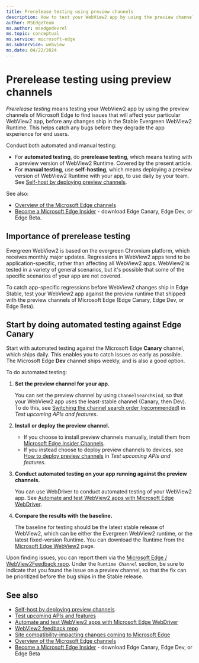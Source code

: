 ```yaml
---
title: Prerelease testing using preview channels
description: How to test your WebView2 app by using the preview channels of Microsoft Edge (Edge Canary, Edge Dev, or Edge Beta) to find issues that will affect your particular WebView2 app, before WebView2 changes reach  the Evergreen WebView2 Runtime.
author: MSEdgeTeam
ms.author: msedgedevrel
ms.topic: conceptual
ms.service: microsoft-edge
ms.subservice: webview
ms.date: 04/22/2024
---
```

# Prerelease testing using preview channels

_Prerelease testing_ means testing your WebView2 app by using the preview channels of Microsoft Edge to find issues that will affect your particular WebView2 app, before any changes ship in the Stable Evergreen WebView2 Runtime.  This helps catch any bugs before they degrade the app experience for end users.

Conduct both automated and manual testing:
* For **automated testing**, do **prerelease testing**, which means testing with a preview version of WebView2 Runtime.  Covered by the present article.
* For **manual testing**, use **self-hosting**, which means deploying a preview version of WebView2 Runtime with your app, to use daily by your team.  See [Self-host by deploying preview channels](./self-hosting.md).

See also:
* [Overview of the Microsoft Edge channels](/deployedge/microsoft-edge-channels)
* [Become a Microsoft Edge Insider](https://www.microsoft.com/edge/download/insider) - download Edge Canary, Edge Dev, or Edge Beta.


<!-- ====================================================================== -->
## Importance of prerelease testing

Evergreen WebView2 is based on the evergreen Chromium platform, which receives monthly major updates.  Regressions in WebView2 apps tend to be application-specific, rather than affecting all WebView2 apps.  WebView2 is tested in a variety of general scenarios, but it's possible that some of the specific scenarios of your app are not covered.

To catch app-specific regressions before WebView2 changes ship in Edge Stable, test your WebView2 app against the preview runtime that shipped with the preview channels of Microsoft Edge (Edge Canary, Edge Dev, or Edge Beta).


<!-- ====================================================================== -->
## Start by doing automated testing against Edge Canary

Start with automated testing against the Microsoft Edge **Canary** channel, which ships daily.  This enables you to catch issues as early as possible.  The Microsoft Edge **Dev** channel ships weekly, and is also a good option.

To do automated testing:

1. **Set the preview channel for your app.**

   You can set the preview channel by using `ChannelSearchKind`, so that your WebView2 app uses the least-stable channel (Canary, then Dev).  To do this, see [Switching the channel search order (recommended)](./set-preview-channel.md#switching-the-channel-search-order-recommended) in _Test upcoming APIs and features_.

1. **Install or deploy the preview channel.**

   * If you choose to install preview channels manually, install them from [Microsoft Edge Insider Channels](https://www.microsoft.com/edge/download/insider).
   * If you instead choose to deploy preview channels to devices, see [How to deploy preview channels](./set-preview-channel.md#how-to-deploy-preview-channels) in _Test upcoming APIs and features_.

1. **Conduct automated testing on your app running against the preview channels.**

   You can use WebDriver to conduct automated testing of your WebView2 app.  See [Automate and test WebView2 apps with Microsoft Edge WebDriver](./webdriver.md).

1. **Compare the results with the baseline.**

   The baseline for testing should be the latest stable release of WebView2, which can be either the Evergreen WebView2 runtime, or the latest fixed-version Runtime.  You can download the Runtime from the [Microsoft Edge WebView2](https://developer.microsoft.com/microsoft-edge/webview2/) page.

Upon finding issues, you can report them via the [Microsoft Edge / WebView2Feedback repo](https://github.com/MicrosoftEdge/WebView2Feedback).  Under the `Runtime Channel` section, be sure to indicate that you found the issue on a preview channel, so that the fix can be prioritized before the bug ships in the Stable release.


<!-- ====================================================================== -->
## See also

* [Self-host by deploying preview channels](./self-hosting.md)
* [Test upcoming APIs and features](./set-preview-channel.md)
* [Automate and test WebView2 apps with Microsoft Edge WebDriver](/microsoft-edge/webdriver)
* [WebView2 feedback repo](https://github.com/MicrosoftEdge/WebView2Feedback)
* [Site compatibility-impacting changes coming to Microsoft Edge](/microsoft-edge/web-platform/site-impacting-changes)
* [Overview of the Microsoft Edge channels](/deployedge/microsoft-edge-channels)
* [Become a Microsoft Edge Insider](https://www.microsoft.com/edge/download/insider) - download Edge Canary, Edge Dev, or Edge Beta

